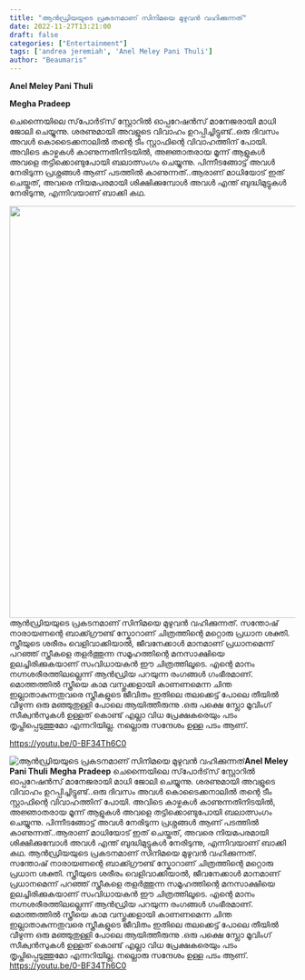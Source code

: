 ```yaml
---
title: "ആൻഡ്രിയയുടെ പ്രകടനമാണ് സിനിമയെ മുഴുവൻ വഹിക്കുന്നത്"
date: 2022-11-27T13:21:00
draft: false
categories: ["Entertainment"]
tags: ['andrea jeremiah', 'Anel Meley Pani Thuli']
author: "Beaumaris"
---
```


<strong>Anel Meley Pani Thuli</strong>

<strong>Megha Pradeep</strong>

ചെന്നൈയിലെ സ്‌പോർട്‌സ് സ്റ്റോറിൽ ഓപ്പറേഷൻസ് മാനേജരായി മാധി ജോലി ചെയ്യുന്നു. ശരണുമായി അവളുടെ വിവാഹം ഉറപ്പിച്ചിട്ടുണ്ട്..ഒരു ദിവസം അവൾ കൊടൈക്കനാലിൽ തന്റെ ടീം സ്റ്റാഫിന്റെ വിവാഹത്തിന് പോയി. അവിടെ കാഴ്ചകൾ കാണുന്നതിനിടയിൽ, അജ്ഞാതരായ മൂന്ന് ആളുകൾ അവളെ തട്ടിക്കൊണ്ടുപോയി ബലാത്സംഗം ചെയ്യുന്നു. പിന്നീടങ്ങോട്ട് അവൾ നേരിടുന്ന പ്രശ്നങ്ങൾ ആണ് പടത്തിൽ കാണുന്നത്..ആരാണ് മാധിയോട് ഇത് ചെയ്തത്, അവരെ നിയമപരമായി ശിക്ഷിക്കുമ്പോൾ അവൾ എന്ത് ബുദ്ധിമുട്ടുകൾ നേരിടുന്നു, എന്നിവയാണ് ബാക്കി കഥ.

<img class="wp-image-363930 aligncenter" src="https://cdn.boolokam.com/articles/2022/11/fr-1-300x300.jpg" alt="" width="725" height="725" />ആൻഡ്രിയയുടെ പ്രകടനമാണ് സിനിമയെ മുഴുവൻ വഹിക്കുന്നത്. സന്തോഷ് നാരായണന്റെ ബാക്ക്ഗ്രൗണ്ട് സ്കോറാണ് ചിത്രത്തിന്റെ മറ്റൊരു പ്രധാന ശക്തി. സ്ത്രീയുടെ ശരീരം വെളിവാക്കിയാൽ, ജീവനേക്കാൾ മാനമാണ് പ്രധാനമെന്ന് പറഞ്ഞ് സ്ത്രീകളെ തളർത്തുന്ന സമൂഹത്തിന്റെ മനസാക്ഷിയെ ഉലച്ചിരിക്കുകയാണ് സംവിധായകൻ ഈ ചിത്രത്തിലൂടെ. എന്റെ മാനം നഗ്നശരീരത്തിലല്ലെന്ന്‌ ആൻഡ്രിയ പറയുന്ന രംഗങ്ങൾ ഗംഭീരമാണ്. മൊത്തത്തിൽ സ്ത്രീയെ കാമ വസ്തുക്കളായി കാണണമെന്ന ചിന്ത ഇല്ലാതാകുന്നതുവരെ സ്ത്രീകളുടെ ജീവിതം ഇതിലെ തലക്കെട്ട് പോലെ തീയിൽ വീഴുന്ന ഒരു മഞ്ഞുതുള്ളി പോലെ ആയിത്തീരുന്നു .ഒരു പക്ഷെ സ്ലോ മൂവിംഗ് സീക്വൻസുകൾ ഉള്ളത് കൊണ്ട് എല്ലാ വിധ പ്രേക്ഷകരെയും പടം തൃപ്തിപ്പെടുത്തുമോ എന്നറിയില്ല. നല്ലൊരു സന്ദേശം ഉള്ള പടം ആണ്.

https://youtu.be/0-BF34Th6C0


![ആൻഡ്രിയയുടെ പ്രകടനമാണ് സിനിമയെ മുഴുവൻ വഹിക്കുന്നത്](https://cdn.boolokam.com/articles/2022/11/fr-1-300x300.jpg)**Anel Meley Pani Thuli** **Megha Pradeep** ചെന്നൈയിലെ സ്‌പോർട്‌സ് സ്റ്റോറിൽ ഓപ്പറേഷൻസ് മാനേജരായി മാധി ജോലി ചെയ്യുന്നു. ശരണുമായി അവളുടെ വിവാഹം ഉറപ്പിച്ചിട്ടുണ്ട്..ഒരു ദിവസം അവൾ കൊടൈക്കനാലിൽ തന്റെ ടീം സ്റ്റാഫിന്റെ വിവാഹത്തിന് പോയി. അവിടെ കാഴ്ചകൾ കാണുന്നതിനിടയിൽ, അജ്ഞാതരായ മൂന്ന് ആളുകൾ അവളെ തട്ടിക്കൊണ്ടുപോയി ബലാത്സംഗം ചെയ്യുന്നു. പിന്നീടങ്ങോട്ട് അവൾ നേരിടുന്ന പ്രശ്നങ്ങൾ ആണ് പടത്തിൽ കാണുന്നത്..ആരാണ് മാധിയോട് ഇത് ചെയ്തത്, അവരെ നിയമപരമായി ശിക്ഷിക്കുമ്പോൾ അവൾ എന്ത് ബുദ്ധിമുട്ടുകൾ നേരിടുന്നു, എന്നിവയാണ് ബാക്കി കഥ. ആൻഡ്രിയയുടെ പ്രകടനമാണ് സിനിമയെ മുഴുവൻ വഹിക്കുന്നത്. സന്തോഷ് നാരായണന്റെ ബാക്ക്ഗ്രൗണ്ട് സ്കോറാണ് ചിത്രത്തിന്റെ മറ്റൊരു പ്രധാന ശക്തി. സ്ത്രീയുടെ ശരീരം വെളിവാക്കിയാൽ, ജീവനേക്കാൾ മാനമാണ് പ്രധാനമെന്ന് പറഞ്ഞ് സ്ത്രീകളെ തളർത്തുന്ന സമൂഹത്തിന്റെ മനസാക്ഷിയെ ഉലച്ചിരിക്കുകയാണ് സംവിധായകൻ ഈ ചിത്രത്തിലൂടെ. എന്റെ മാനം നഗ്നശരീരത്തിലല്ലെന്ന്‌ ആൻഡ്രിയ പറയുന്ന രംഗങ്ങൾ ഗംഭീരമാണ്. മൊത്തത്തിൽ സ്ത്രീയെ കാമ വസ്തുക്കളായി കാണണമെന്ന ചിന്ത ഇല്ലാതാകുന്നതുവരെ സ്ത്രീകളുടെ ജീവിതം ഇതിലെ തലക്കെട്ട് പോലെ തീയിൽ വീഴുന്ന ഒരു മഞ്ഞുതുള്ളി പോലെ ആയിത്തീരുന്നു .ഒരു പക്ഷെ സ്ലോ മൂവിംഗ് സീക്വൻസുകൾ ഉള്ളത് കൊണ്ട് എല്ലാ വിധ പ്രേക്ഷകരെയും പടം തൃപ്തിപ്പെടുത്തുമോ എന്നറിയില്ല. നല്ലൊരു സന്ദേശം ഉള്ള പടം ആണ്. https://youtu.be/0-BF34Th6C0
